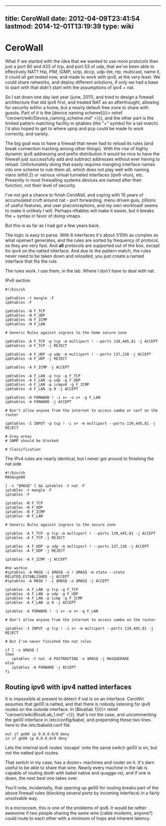 
---
title: CeroWall
date: 2012-04-09T23:41:54
lastmod: 2014-12-01T13:19:39
type: wiki
---
CeroWall
========

What if we started with the idea that we wanted to use more protocols
than just a port 80 and 433 of tcp, and port 53 of udp, that we've been
able to effectively NAT? Hip, PIM, IGMP, sctp, dccp, udp-lite, rtp,
multicast, name it, it could all get tested now, and made to work with
ipv6, at the very least. We could share networks, and deploy different
solutions, if only we had a base to start with that didn't start with
the assumptions of ipv4 + nat.

So I sat down one day last year (june, 2011), and tried to design a
firewall architecture that did ipv6 first, and treated NAT as an
afterthought, allowing for security within a home, but a nearly default
free zone to share with guests. Part of it is the [device naming scheme]({{< relref "cerowrt/wiki/Device_naming_scheme.md" >}}), and the other part is the limited pattern matching
facility in iptables (the "+" symbol for a tail match). I'd also hoped
to get to where upnp and pcp could be made to work correctly, and
sanely.

The big goal was to have a firewall that never had to reload its rules
(and break connection tracking among other things). With the rise of
highly dynamic ipv6 addressing and prefix distribution it would be nice
to have the firewall just successfully add and subtract addresses
without ever having to reload. Unfortunately doing that easily requires
mangling interface names into one scheme to rule them all, which does
not play well with naming vlans (eth0.2) or various virtual tunneled
interfaces (ipv6-vtun), etc. Presently in most firewalling systems
devices are named after their function, not their level of security.

I've not got a chance to finish CeroWall, and coping with 15 years of
accumulated cruft around nat - port forwarding, menu driven guis,
zillions of useful features, and user preconceptions, and my own
workload! seems to make it unlikely I will. Perhaps nftables will make
it easier, but it breaks the + syntax in favor of doing vmaps.

But this is as far as I had got a few years back.

The logic is easy to parse. With 6 interfaces it's about 1/10th as
complex as what openwrt generates, and the rules are sorted by frequency
of protocol, so they are very fast. And **all** protocols are supported
out of the box, except for ipv4 on the natted interface. And due to the
pattern match, the rules never need to be taken down and reloaded, you
just create a named interface that fits the rule.

The rules work. I use them, in the lab. Where I don't have to deal with
nat.

IPv6 section

    #!/bin/sh

    ip6tables -t mangle -F
    ip6tables -F

    ip6tables -N F_TCP
    ip6tables -N F_UDP
    ip6tables -N F_ICMP
    ip6tables -N F_LAN

    # Generic Rules against ingress to the home secure zone

    ip6tables -A F_TCP -p tcp -m multiport ! --ports 139,445,81 -j ACCEPT
    ip6tables -A F_TCP -j REJECT

    ip6tables -A F_UDP -p udp -m multiport ! --ports 137,138 -j ACCEPT
    ip6tables -A F_UDP -j REJECT

    ip6tables -A F_ICMP -j ACCEPT

    ip6tables -A F_LAN -p tcp -g F_TCP
    ip6tables -A F_LAN -p udp -g F_UDP
    ip6tables -A F_LAN -p icmpv6 -g F_ICMP
    ip6tables -A F_LAN -p 0 -j ACCEPT

    ip6tables -A FORWARD ! -i s+ -o s+ -g F_LAN
    ip6tables -A FORWARD -j ACCEPT

    # Don't allow anyone from the internet to access samba or conf on the router

    ip6tables -I INPUT -p tcp ! -i s+ -m multiport --ports 139,445,81 -j REJECT

    # Grey areas
    # SNMP should be blocked

    # Classification

The IPv4 rules are nearly identical, but I never got around to finishing
the nat side

    #!/bin/sh
    MASQ=ge00

    [ -s "$MASQ" ] && iptables -t nat -F
    iptables -t mangle -F
    iptables -F

    iptables -N F_TCP
    iptables -N F_UDP
    iptables -N F_ICMP
    iptables -N F_LAN

    # Generic Rules against ingress to the secure zone

    iptables -A F_TCP -p tcp -m multiport ! --ports 139,445,81 -j ACCEPT
    iptables -A F_TCP -j REJECT

    iptables -A F_UDP -p udp -m multiport ! --ports 137,138 -j ACCEPT
    iptables -A F_UDP -j REJECT

    iptables -A F_ICMP -j ACCEPT

    #no workie
    #iptables -A MASQ -i $MASQ -o ! $MASQ -m state --state RELATED,ESTABLISHED -j ACCEPT
    #iptables -A MASQ ! -i $MASQ -o $MASQ -j ACCEPT

    iptables -A F_LAN -p tcp -g F_TCP
    iptables -A F_LAN -p udp -g F_UDP
    iptables -A F_LAN -p icmp -g F_ICMP
    iptables -A F_LAN -p 0 -j ACCEPT

    iptables -A FORWARD ! -i s+ -o s+ -g F_LAN

    # Don't allow anyone from the internet to access samba on the router

    iptables -I INPUT -p tcp ! -i s+ -m multiport --ports 139,445,81 -j REJECT

    # But I've never finished the nat rules

    if [ -s $MASQ ]
    then
       iptables -t nat -A POSTROUTING -o $MASQ -j MASQUERADE
    else
       iptables -A FORWARD -j ACCEPT
    fi

Routing ipv6 with ipv4 natted interfaces
----------------------------------------

It is impossible at present to detect if nat is on an interface. CeroWrt
assumes that ge00 is natted, and that there is nobody listening for ipv6
routes on the outside interface. In [Bloatlab 1]({{< relref "cerowrt/wiki/BloatLab_1.md" >}}), that's not
the case, and uncommenting the ge00 interface in /etc/config/babel, and
prepending these two lines here to the /etc/babeld.conf file

    out if ge00 ip 0.0.0.0/0 deny
    in if ge00 ip 0.0.0.0/0 deny

Lets the internal ipv6 routes 'escape' onto the same switch ge00 is on,
but not the natted ipv4 routes.

That switch in my case, has a dozen+ machines and router on it. It's
darn useful to be able to share that wire. Nearly every machine in the
lab is capable of routing (both with babel native and quagga-re), and if
one is down, the next best one takes over.

You'll note, incidentally, that opening up ge00 for routing breaks part
of the above firewall rules (blocking several ports by incoming
interface) in a fairly unsolvable way.

In a microcosm, this is one of the problems of ipv6. It would be rather
awesome if two people sharing the same wire (cable modems, anyone?)
could route to each other with a minimum of hops and inherent latency.
